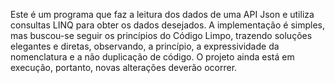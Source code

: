Este é um programa que faz a leitura dos dados de uma API Json e utiliza consultas LINQ para obter os dados desejados.
A implementação é simples, mas buscou-se seguir os princípios do Código Limpo, trazendo soluções elegantes e diretas, observando, a princípio, a expressividade da nomenclatura e a não duplicação de código.
O projeto ainda está em execução, portanto, novas alterações deverão ocorrer.
